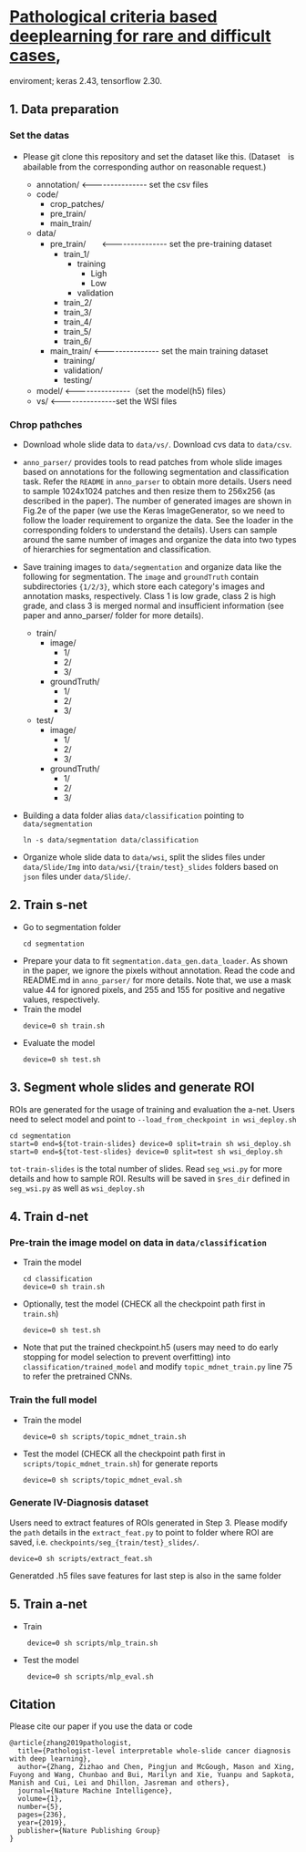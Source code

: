 # [Pathological criteria based deeplearning for rare and difficult cases](), 


enviroment; keras 2.43, tensorflow 2.30. 


## 1. Data preparation
### Set the datas
- Please git clone this repository and set the dataset like this.
  (Dataset　is abailable from the corresponding author on reasonable request.)
     
    - annotation/  <--------------- set the csv files
    - code/
        - crop_patches/
        - pre_train/
        - main_train/
    - data/
        - pre_train/　　<--------------- set the pre-training dataset
            - train_1/
                - training
                    - Ligh
                    - Low
                - validation
            - train_2/
            - train_3/
            - train_4/
            - train_5/
            - train_6/
        - main_train/  <--------------- set the main training dataset
            - training/
            - validation/
            - testing/
    - model/  <---------------（set the model(h5) files）
    - vs/  <---------------set the WSI files


### Chrop pathches
- Download whole slide data to ```data/vs/```. Download cvs data to ```data/csv```.

- ```anno_parser/``` provides tools to read patches from whole slide images based on annotations for the following segmentation and classification task. Refer the `README` in `anno_parser` to obtain more details. Users need to sample 1024x1024 patches and then resize them to 256x256 (as described in the paper). The number of generated images are shown in Fig.2e of the paper (we use the Keras ImageGenerator, so we need to follow the loader requirement to organize the data. See the loader in the corresponding folders to understand the details). Users can sample around the same number of images and organize the data into two types of hierarchies for segmentation and classification.

- Save training images to ```data/segmentation``` and organize data like the following for segmentation. The `image` and `groundTruth` contain subdirectories `{1/2/3}`, which store each category's images and annotation masks, respectively. Class 1 is low grade, class 2 is high grade, and class 3 is merged normal and insufficient information (see paper and anno_parser/ folder for more details).
    - train/
        - image/
            - 1/
            - 2/
            - 3/
        - groundTruth/
            - 1/
            - 2/
            - 3/
    - test/
        - image/
            - 1/
            - 2/
            - 3/
        - groundTruth/
            - 1/
            - 2/
            - 3/
- Building a data folder alias ```data/classification``` pointing to ```data/segmentation```
    ```
    ln -s data/segmentation data/classification
    ```

- Organize whole slide data to ```data/wsi```, split the slides files under `data/Slide/Img` into `data/wsi/{train/test}_slides` folders based on `json` files under `data/Slide/`.


## 2. Train s-net
- Go to segmentation folder
    ```
    cd segmentation
    ```
- Prepare your data to fit ```segmentation.data_gen.data_loader```. As shown in the paper, we ignore the pixels without annotation. Read the code and README.md in ```anno_parser/``` for more details. Note that, we use a mask value 44 for ignored pixels, and 255 and 155 for positive and negative values, respectively.
- Train the model
    ```
    device=0 sh train.sh
    ```
- Evaluate the model
    ```
    device=0 sh test.sh
    ```

## 3. Segment whole slides and generate ROI
ROIs are generated for the usage of training and evaluation the a-net.
Users need to select model and point to ```--load_from_checkpoint in wsi_deploy.sh```

    cd segmentation
    start=0 end=${tot-train-slides} device=0 split=train sh wsi_deploy.sh
    start=0 end=${tot-test-slides} device=0 split=test sh wsi_deploy.sh

```tot-train-slides``` is the total number of slides. Read ```seg_wsi.py``` for more details and how to sample ROI.
Results will be saved in ```$res_dir``` defined in ```seg_wsi.py``` as well as ```wsi_deploy.sh```

## 4. Train d-net
### Pre-train the image model on data in ```data/classification```
- Train the model
    ```
    cd classification
    device=0 sh train.sh
    ```
- Optionally, test the model  (CHECK all the checkpoint path first in ```train.sh```)
    ```
    device=0 sh test.sh
    ```
- Note that put the trained checkpoint.h5 (users may need to do early stopping for model selection to prevent overfitting) into ```classification/trained_model``` and modify ```topic_mdnet_train.py``` line 75 to refer the pretrained CNNs.

### Train the full model
- Train the model
    ```
    device=0 sh scripts/topic_mdnet_train.sh
    ```
- Test the model (CHECK all the checkpoint path first in ```scripts/topic_mdnet_train.sh```) for generate reports
    ```
    device=0 sh scripts/topic_mdnet_eval.sh
    ```

### Generate IV-Diagnosis dataset
Users need to extract features of ROIs generated in Step 3. Please modify the ```path``` details in the ```extract_feat.py``` to point to folder where ROI are saved, i.e. ```checkpoints/seg_{train/test}_slides/```.

    device=0 sh scripts/extract_feat.sh

Generatded .h5 files save features for last step is also in the same folder

## 5. Train a-net
- Train
    ```
     device=0 sh scripts/mlp_train.sh
    ```
-  Test the model
    ```
     device=0 sh scripts/mlp_eval.sh
    ```

## Citation
Please cite our paper if you use the data or code
```
@article{zhang2019pathologist,
  title={Pathologist-level interpretable whole-slide cancer diagnosis with deep learning},
  author={Zhang, Zizhao and Chen, Pingjun and McGough, Mason and Xing, Fuyong and Wang, Chunbao and Bui, Marilyn and Xie, Yuanpu and Sapkota, Manish and Cui, Lei and Dhillon, Jasreman and others},
  journal={Nature Machine Intelligence},
  volume={1},
  number={5},
  pages={236},
  year={2019},
  publisher={Nature Publishing Group}
}
```

